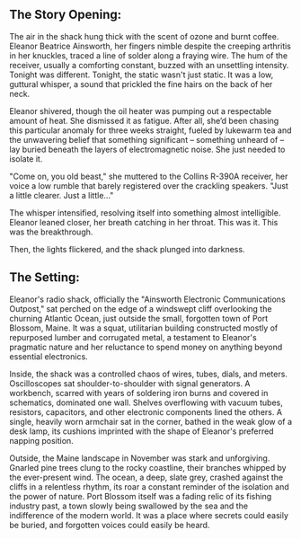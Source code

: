 ## The Story Opening:

The air in the shack hung thick with the scent of ozone and burnt coffee. Eleanor Beatrice Ainsworth, her fingers nimble despite the creeping arthritis in her knuckles, traced a line of solder along a fraying wire. The hum of the receiver, usually a comforting constant, buzzed with an unsettling intensity. Tonight was different. Tonight, the static wasn't just static. It was a low, guttural whisper, a sound that prickled the fine hairs on the back of her neck.

Eleanor shivered, though the oil heater was pumping out a respectable amount of heat. She dismissed it as fatigue. After all, she’d been chasing this particular anomaly for three weeks straight, fueled by lukewarm tea and the unwavering belief that something significant – something unheard of – lay buried beneath the layers of electromagnetic noise. She just needed to isolate it.

"Come on, you old beast," she muttered to the Collins R-390A receiver, her voice a low rumble that barely registered over the crackling speakers. "Just a little clearer. Just a little..."

The whisper intensified, resolving itself into something almost intelligible. Eleanor leaned closer, her breath catching in her throat. This was it. This was the breakthrough.

Then, the lights flickered, and the shack plunged into darkness.
## The Setting:

Eleanor's radio shack, officially the "Ainsworth Electronic Communications Outpost," sat perched on the edge of a windswept cliff overlooking the churning Atlantic Ocean, just outside the small, forgotten town of Port Blossom, Maine. It was a squat, utilitarian building constructed mostly of repurposed lumber and corrugated metal, a testament to Eleanor's pragmatic nature and her reluctance to spend money on anything beyond essential electronics.

Inside, the shack was a controlled chaos of wires, tubes, dials, and meters. Oscilloscopes sat shoulder-to-shoulder with signal generators. A workbench, scarred with years of soldering iron burns and covered in schematics, dominated one wall. Shelves overflowing with vacuum tubes, resistors, capacitors, and other electronic components lined the others. A single, heavily worn armchair sat in the corner, bathed in the weak glow of a desk lamp, its cushions imprinted with the shape of Eleanor's preferred napping position.

Outside, the Maine landscape in November was stark and unforgiving. Gnarled pine trees clung to the rocky coastline, their branches whipped by the ever-present wind. The ocean, a deep, slate grey, crashed against the cliffs in a relentless rhythm, its roar a constant reminder of the isolation and the power of nature. Port Blossom itself was a fading relic of its fishing industry past, a town slowly being swallowed by the sea and the indifference of the modern world. It was a place where secrets could easily be buried, and forgotten voices could easily be heard.
